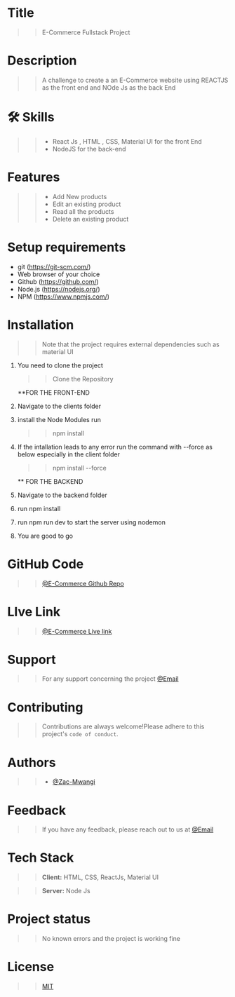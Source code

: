 # Title

> > E-Commerce Fullstack Project

# Description

> > A challenge to create a an E-Commerce website using REACTJS as the front end and NOde Js as the back End


# 🛠 Skills

> > - React Js , HTML , CSS, Material UI for the front End
> > - NodeJS for the back-end

# Features

> > - Add New products
> > - Edit an existing product
> > - Read all the products
> > - Delete an existing product

# Setup requirements

- git (https://git-scm.com/)
- Web browser of your choice
- Github (https://github.com/)
- Node.js (https://nodejs.org/)
- NPM (https://www.npmjs.com/)

# Installation

> > Note that the project requires external dependencies such as material UI

1. You need to clone the project
   > > Clone the Repository


    **FOR THE FRONT-END 
    
2. Navigate to the clients folder

3. install the Node Modules run
   > > npm install
4. If the intallation leads to any error run the command with --force as below especially in the client folder
   > > npm install --force

   ** FOR THE BACKEND

5. Navigate to the backend folder 
6. run npm install
7. run npm run dev to start the server using nodemon
8. You are good to go


# GitHub Code

> > [@E-Commerce Github Repo](https://github.com/Zac-Mwangi/E-Commerce-Final)

# LIve Link

> > [@E-Commerce Live link](https://e-commerce-zack.vercel.app)

# Support

> > For any support concerning the project
> > [@Email](zackmwangi998@gmail.com)

# Contributing

> > Contributions are always welcome!Please adhere to this project's `code of conduct`.

# Authors

> > - [@Zac-Mwangi](https://github.com/Zac-Mwangi/)

# Feedback

> > If you have any feedback, please reach out to us at [@Email](zackmwangi998@gmail.com)

# Tech Stack

> > **Client:** HTML, CSS, ReactJs, Material UI

> > **Server:** Node Js

# Project status

> > No known errors and the project is working fine

# License

> > [MIT](https://choosealicense.com/licenses/mit/)
